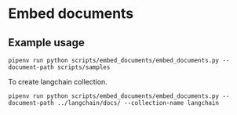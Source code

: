 # Embed documents

## Example usage

```shell
pipenv run python scripts/embed_documents/embed_documents.py --document-path scripts/samples
```

To create langchain collection.

```shell
pipenv run python scripts/embed_documents/embed_documents.py --document-path ../langchain/docs/ --collection-name langchain
```